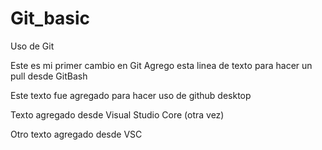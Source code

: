 # Git_basic
Uso de Git

Este es mi primer cambio en Git
Agrego esta linea de texto para hacer un pull desde GitBash

Este texto fue agregado para hacer uso de github desktop

Texto agregado desde Visual Studio Core (otra vez)

Otro texto agregado desde VSC
